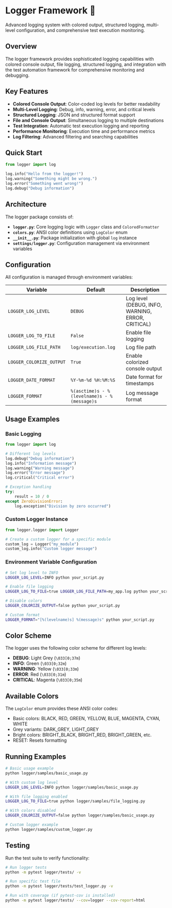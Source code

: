 # Logger Framework 📝

Advanced logging system with colored output, structured logging, multi-level configuration, and comprehensive test execution monitoring.

## Overview

The logger framework provides sophisticated logging capabilities with colored console output, file logging, structured logging, and integration with the test automation framework for comprehensive monitoring and debugging.

## Key Features

- **Colored Console Output**: Color-coded log levels for better readability
- **Multi-Level Logging**: Debug, info, warning, error, and critical levels
- **Structured Logging**: JSON and structured format support
- **File and Console Output**: Simultaneous logging to multiple destinations
- **Test Integration**: Automatic test execution logging and reporting
- **Performance Monitoring**: Execution time and performance metrics
- **Log Filtering**: Advanced filtering and searching capabilities

## Quick Start

```python
from logger import log

log.info("Hello from the logger!")
log.warning("Something might be wrong.")
log.error("Something went wrong!")
log.debug("Debug information")
```

## Architecture

The logger package consists of:

- **`logger.py`**: Core logging logic with `Logger` class and `ColoredFormatter`
- **`colors.py`**: ANSI color definitions using `LogColor` enum
- **`__init__.py`**: Package initialization with global `log` instance
- **`settings/logger.py`**: Configuration management via environment variables

## Configuration

All configuration is managed through environment variables:

| Variable | Default | Description |
|----------|---------|-------------|
| `LOGGER_LOG_LEVEL` | `DEBUG` | Log level (DEBUG, INFO, WARNING, ERROR, CRITICAL) |
| `LOGGER_LOG_TO_FILE` | `False` | Enable file logging |
| `LOGGER_LOG_FILE_PATH` | `log/execution.log` | Log file path |
| `LOGGER_COLORIZE_OUTPUT` | `True` | Enable colorized console output |
| `LOGGER_DATE_FORMAT` | `%Y-%m-%d %H:%M:%S` | Date format for timestamps |
| `LOGGER_FORMAT` | `%(asctime)s - %(levelname)s - %(message)s` | Log message format |

## Usage Examples

### Basic Logging

```python
from logger import log

# Different log levels
log.debug("Debug information")
log.info("Information message")
log.warning("Warning message")
log.error("Error message")
log.critical("Critical error")

# Exception handling
try:
    result = 10 / 0
except ZeroDivisionError:
    log.exception("Division by zero occurred")
```

### Custom Logger Instance

```python
from logger.logger import Logger

# Create a custom logger for a specific module
custom_log = Logger("my_module")
custom_log.info("Custom logger message")
```

### Environment Variable Configuration

```bash
# Set log level to INFO
LOGGER_LOG_LEVEL=INFO python your_script.py

# Enable file logging
LOGGER_LOG_TO_FILE=true LOGGER_LOG_FILE_PATH=my_app.log python your_script.py

# Disable colors
LOGGER_COLORIZE_OUTPUT=false python your_script.py

# Custom format
LOGGER_FORMAT="[%(levelname)s] %(message)s" python your_script.py
```

## Color Scheme

The logger uses the following color scheme for different log levels:

- **DEBUG**: Light Grey (`\033[0;37m`)
- **INFO**: Green (`\033[0;32m`)
- **WARNING**: Yellow (`\033[0;33m`)
- **ERROR**: Red (`\033[0;31m`)
- **CRITICAL**: Magenta (`\033[0;35m`)

## Available Colors

The `LogColor` enum provides these ANSI color codes:

- Basic colors: BLACK, RED, GREEN, YELLOW, BLUE, MAGENTA, CYAN, WHITE
- Grey variants: DARK_GREY, LIGHT_GREY
- Bright colors: BRIGHT_BLACK, BRIGHT_RED, BRIGHT_GREEN, etc.
- RESET: Resets formatting


## Running Examples

```bash
# Basic usage example
python logger/samples/basic_usage.py

# With custom log level
LOGGER_LOG_LEVEL=INFO python logger/samples/basic_usage.py

# With file logging enabled
LOGGER_LOG_TO_FILE=true python logger/samples/file_logging.py

# With colors disabled
LOGGER_COLORIZE_OUTPUT=false python logger/samples/basic_usage.py

# Custom logger example
python logger/samples/custom_logger.py
```

## Testing

Run the test suite to verify functionality:

```bash
# Run logger tests
python -m pytest logger/tests/ -v

# Run specific test file
python -m pytest logger/tests/test_logger.py -v

# Run with coverage (if pytest-cov is installed)
python -m pytest logger/tests/ --cov=logger --cov-report=html
```
